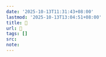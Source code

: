 ```yaml
---
date: '2025-10-13T11:31:43+08:00'
lastmod: '2025-10-13T13:04:51+08:00'
title: 󰪚
url: 󰪚
tags: []
src:
note:
---
```


